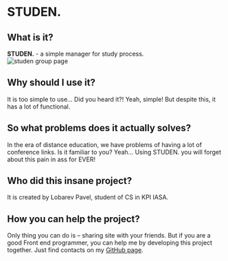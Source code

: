 # STUDEN.

## What is it?

**STUDEN.** - a simple manager for study process.
<br/>
<img src="https://drive.google.com/uc?export=view&id=1W3KEYMxh39zWGPHc2sO0bv7SiPno3k32" alt="studen group page"/>

## Why should I use it?

It is too simple to use… Did you heard it?! Yeah, simple! But
despite this, it has a lot of functional.

## So what problems does it actually solves?

In the era of distance education, we have problems of having a
lot of conference links. Is it familiar to you? Yeah… Using
STUDEN. you will forget about this pain in ass for EVER!



## Who did this insane project?

It is created by Lobarev Pavel, student of CS in KPI IASA.


## How you can help the project?

Only thing you can do is – sharing site with your friends. But
if you are a good Front end programmer, you can help me by
developing this project together. Just find contacts on my
[GitHub page](https://github.com/OZIOisgood).
